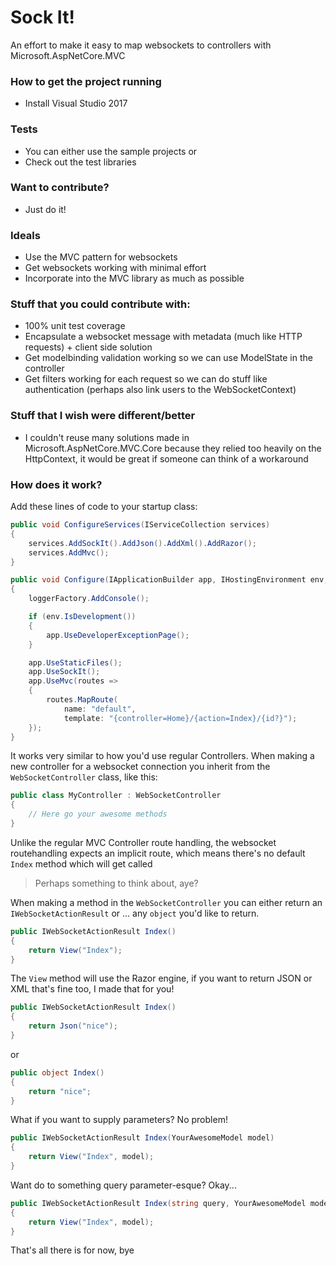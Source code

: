 # Sock It! #

An effort to make it easy to map websockets to controllers with Microsoft.AspNetCore.MVC

### How to get the project running ###

* Install Visual Studio 2017

### Tests ###

* You can either use the sample projects
or
* Check out the test libraries

### Want to contribute? ###

* Just do it!

### Ideals ###

* Use the MVC pattern for websockets
* Get websockets working with minimal effort
* Incorporate into the MVC library as much as possible

### Stuff that you could contribute with: ###

* 100% unit test coverage
* Encapsulate a websocket message with metadata (much like HTTP requests) + client side solution
* Get modelbinding validation working so we can use ModelState in the controller
* Get filters working for each request so we can do stuff like authentication (perhaps also link users to the WebSocketContext)

### Stuff that I wish were different/better ###

* I couldn't reuse many solutions made in Microsoft.AspNetCore.MVC.Core because they relied too heavily on the HttpContext, it would be great if someone can think of a workaround

### How does it work? ###

Add these lines of code to your startup class:
``` csharp
public void ConfigureServices(IServiceCollection services)
{
	services.AddSockIt().AddJson().AddXml().AddRazor();
	services.AddMvc();
}

public void Configure(IApplicationBuilder app, IHostingEnvironment env, ILoggerFactory loggerFactory)
{
    loggerFactory.AddConsole();

    if (env.IsDevelopment())
    {
        app.UseDeveloperExceptionPage();
    }

    app.UseStaticFiles();
    app.UseSockIt();
    app.UseMvc(routes =>
    {
        routes.MapRoute(
            name: "default",
            template: "{controller=Home}/{action=Index}/{id?}");
    });
}
```

It works very similar to how you'd use regular Controllers. When making a new controller for a websocket connection you inherit from the `WebSocketController` class, like this:
``` csharp
public class MyController : WebSocketController
{
	// Here go your awesome methods
}
```

Unlike the regular MVC Controller route handling, the websocket routehandling expects an implicit route, which means there's no default `Index` method which will get called
> Perhaps something to think about, aye?

When making a method in the `WebSocketController` you can either return an `IWebSocketActionResult` or ... any `object` you'd like to return.

``` csharp
public IWebSocketActionResult Index()
{
    return View("Index");
}
```

The `View` method will use the Razor engine, if you want to return JSON or XML that's fine too, I made that for you!

``` csharp
public IWebSocketActionResult Index()
{
    return Json("nice");
}
```


or
``` csharp
public object Index()
{
    return "nice";
}
```

What if you want to supply parameters? No problem!

```csharp
public IWebSocketActionResult Index(YourAwesomeModel model)
{
    return View("Index", model);
}
```

Want do to something query parameter-esque? Okay...

```csharp
public IWebSocketActionResult Index(string query, YourAwesomeModel model)
{
    return View("Index", model);
}
```

That's all there is for now, bye